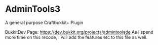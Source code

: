 # AdminTools3
A general purpose Craftbukkit+ Plugin

BukkitDev Page: https://dev.bukkit.org/projects/admintoolsde
As I spend more time on this recode, I will add the features etc to this file as well.
